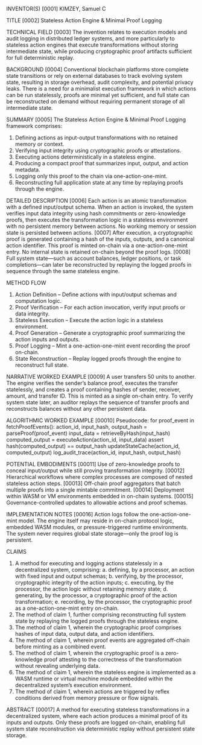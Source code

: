 INVENTOR(S)
[0001]	KIMZEY, Samuel C

TITLE
[0002]	Stateless Action Engine & Minimal Proof Logging

TECHNICAL FIELD
[0003]	The invention relates to execution models and audit logging in distributed ledger systems, and more particularly to stateless action engines that execute transformations without storing intermediate state, while producing cryptographic proof artifacts sufficient for full deterministic replay.

BACKGROUND
[0004]	Conventional blockchain platforms store complete state transitions or rely on external databases to track evolving system state, resulting in storage overhead, audit complexity, and potential privacy leaks. There is a need for a minimalist execution framework in which actions can be run statelessly, proofs are minimal yet sufficient, and full state can be reconstructed on demand without requiring permanent storage of all intermediate state.

SUMMARY
[0005]	The Stateless Action Engine & Minimal Proof Logging framework comprises:
1.	Defining actions as input-output transformations with no retained memory or context.
2.	Verifying input integrity using cryptographic proofs or attestations.
3.	Executing actions deterministically in a stateless engine.
4.	Producing a compact proof that summarizes input, output, and action metadata.
5.	Logging only this proof to the chain via one-action-one-mint.
6.	Reconstructing full application state at any time by replaying proofs through the engine.

DETAILED DESCRIPTION
[0006]	Each action is an atomic transformation with a defined input/output schema. When an action is invoked, the system verifies input data integrity using hash commitments or zero-knowledge proofs, then executes the transformation logic in a stateless environment with no persistent memory between actions. No working memory or session state is persisted between actions.
[0007]	After execution, a cryptographic proof is generated containing a hash of the inputs, outputs, and a canonical action identifier. This proof is minted on-chain via a one-action-one-mint entry. No internal state is retained on-chain beyond the proof logs.
[0008]	Full system state—such as account balances, ledger positions, or task completions—can later be reconstructed by replaying the logged proofs in sequence through the same stateless engine.

METHOD FLOW
1.	Action Definition – Define actions with input/output schemas and computation logic.
2.	Proof Verification – For each action invocation, verify input proofs or data integrity.
3.	Stateless Execution – Execute the action logic in a stateless environment.
4.	Proof Generation – Generate a cryptographic proof summarizing the action inputs and outputs.
5.	Proof Logging – Mint a one-action-one-mint event recording the proof on-chain.
6.	State Reconstruction – Replay logged proofs through the engine to reconstruct full state.

NARRATIVE WORKED EXAMPLE
[0009]	A user transfers 50 units to another. The engine verifies the sender’s balance proof, executes the transfer statelessly, and creates a proof containing hashes of sender, receiver, amount, and transfer ID. This is minted as a single on-chain entry. To verify system state later, an auditor replays the sequence of transfer proofs and reconstructs balances without any other persistent data.

ALGORITHMIC WORKED EXAMPLE
[00010]	Pseudocode:
for proof_event in fetchProofEvents():
    action_id, input_hash, output_hash = parseProof(proof_event)
    input_data = retrieveByHash(input_hash)
    computed_output = executeAction(action_id, input_data)
    assert hash(computed_output) == output_hash
    updateStateCache(action_id, computed_output)
    log_audit_trace(action_id, input_hash, output_hash)

POTENTIAL EMBODIMENTS
[00011]	Use of zero-knowledge proofs to conceal input/output while still proving transformation integrity.
[00012]	Hierarchical workflows where complex processes are composed of nested stateless action steps.
[00013]	Off-chain proof aggregators that batch multiple proofs into a single mintable commitment.
[00014]	Deployment within WASM or VM environments embedded in on-chain systems.
[00015]	Governance-controlled updates to allowable actions and proof schemas.

IMPLEMENTATION NOTES
[00016]	Action logs follow the one-action-one-mint model. The engine itself may reside in on-chain protocol logic, embedded WASM modules, or pressure-triggered runtime environments. The system never requires global state storage—only the proof log is persistent.

CLAIMS
1.	A method for executing and logging actions statelessly in a decentralized system, comprising:
a.	defining, by a processor, an action with fixed input and output schemas;
b.	verifying, by the processor, cryptographic integrity of the action inputs;
c.	executing, by the processor, the action logic without retaining memory state;
d.	generating, by the processor, a cryptographic proof of the action transformation;
e.	recording, by the processor, the cryptographic proof as a one-action-one-mint entry on-chain.
2.	The method of claim 1, further comprising reconstructing full system state by replaying the logged proofs through the stateless engine.
3.	The method of claim 1, wherein the cryptographic proof comprises hashes of input data, output data, and action identifiers.
4.	The method of claim 1, wherein proof events are aggregated off-chain before minting as a combined event.
5.	The method of claim 1, wherein the cryptographic proof is a zero-knowledge proof attesting to the correctness of the transformation without revealing underlying data.
6.	The method of claim 1, wherein the stateless engine is implemented as a WASM runtime or virtual machine module embedded within the decentralized system’s execution environment.
7.	The method of claim 1, wherein actions are triggered by reflex conditions derived from memory pressure or flow signals.

ABSTRACT
[00017]	A method for executing stateless transformations in a decentralized system, where each action produces a minimal proof of its inputs and outputs. Only these proofs are logged on-chain, enabling full system state reconstruction via deterministic replay without persistent state storage.

